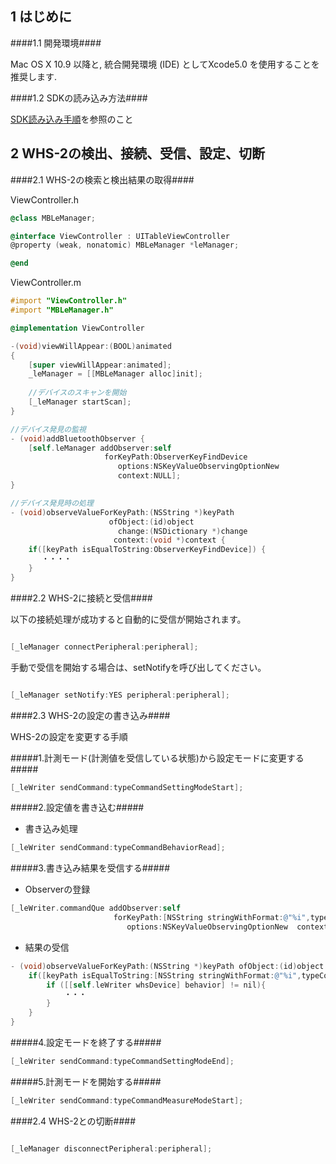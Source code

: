 1 はじめに
--------------

####1.1 開発環境####


Mac OS X 10.9 以降と, 統合開発環境 (IDE) としてXcode5.0 を使用することを推奨します.

####1.2 SDKの読み込み方法####

[SDK読み込み手順](SDK読み込み手順.md)を参照のこと


2 WHS-2の検出、接続、受信、設定、切断
--------------

####2.1 WHS-2の検索と検出結果の取得####

ViewController.h
```objectivec
@class MBLeManager;

@interface ViewController : UITableViewController
@property (weak, nonatomic) MBLeManager *leManager;

@end
```

ViewController.m
```objectivec
#import "ViewController.h"
#import "MBLeManager.h"

@implementation ViewController

-(void)viewWillAppear:(BOOL)animated
{
    [super viewWillAppear:animated];
    _leManager = [[MBLeManager alloc]init];
    
    //デバイスのスキャンを開始
    [_leManager startScan];
}

//デバイス発見の監視
- (void)addBluetoothObserver {
    [self.leManager addObserver:self
                     forKeyPath:ObserverKeyFindDevice
                        options:NSKeyValueObservingOptionNew
                        context:NULL];
}

//デバイス発見時の処理
- (void)observeValueForKeyPath:(NSString *)keyPath
                      ofObject:(id)object
                        change:(NSDictionary *)change
                       context:(void *)context {
    if([keyPath isEqualToString:ObserverKeyFindDevice]) {
       ・・・・
    }
}
```

####2.2 WHS-2に接続と受信####

以下の接続処理が成功すると自動的に受信が開始されます。

```objectivec

[_leManager connectPeripheral:peripheral];

```

手動で受信を開始する場合は、setNotifyを呼び出してください。

```objectivec

[_leManager setNotify:YES peripheral:peripheral];

```

####2.3 WHS-2の設定の書き込み####

WHS-2の設定を変更する手順

#####1.計測モード(計測値を受信している状態)から設定モードに変更する#####

```objectivec
[_leWriter sendCommand:typeCommandSettingModeStart];
```

#####2.設定値を書き込む#####

- 書き込み処理

```objectivec
[_leWriter sendCommand:typeCommandBehaviorRead];
```

#####3.書き込み結果を受信する#####

- Observerの登録

```objectivec
[_leWriter.commandQue addObserver:self
                       forKeyPath:[NSString stringWithFormat:@"%i",typeCommandBehaviorRead]
                          options:NSKeyValueObservingOptionNew  context:NULL];
```

- 結果の受信

```objectivec
- (void)observeValueForKeyPath:(NSString *)keyPath ofObject:(id)object change:(NSDictionary *)change context:(void *)context {
    if([keyPath isEqualToString:[NSString stringWithFormat:@"%i",typeCommandBehaviorRead]]){
        if ([[self.leWriter whsDevice] behavior] != nil){
            ・・・
        }
    }
}
```

#####4.設定モードを終了する#####

```objectivec
[_leWriter sendCommand:typeCommandSettingModeEnd];
```

#####5.計測モードを開始する#####

```objectivec
[_leWriter sendCommand:typeCommandMeasureModeStart];
```

####2.4 WHS-2との切断####

```objectivec

[_leManager disconnectPeripheral:peripheral];

```

